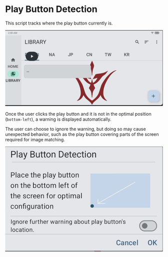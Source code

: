 # Play Button Detection

This script tracks where the play button currently is.

![Play Button Placement](../assets/other-scripts/play-button-placement.png)

Once the user clicks the play button and it is not in the optimal position (`bottom-left`), a warning is displayed automatically.

The user can choose to ignore the warning, but doing so may cause unexpected behavior, such as the play button covering parts of the screen required for image matching.

![Play Button Error](../assets/other-scripts/play-button-error.png)
